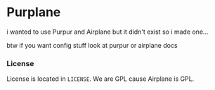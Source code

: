 # Purplane
i wanted to use Purpur and Airplane but it didn't exist so i made one...

btw if you want config stuff look at purpur or airplane docs

### License
License is located in `LICENSE`. We are GPL cause Airplane is GPL.

